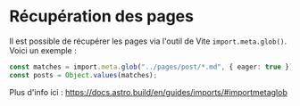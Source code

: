 # Récupération des pages

Il est possible de récupérer les pages via l'outil de Vite `import.meta.glob()`.
Voici un exemple :

```typescript
const matches = import.meta.glob("../pages/post/*.md", { eager: true });
const posts = Object.values(matches);
```

Plus d'info ici : https://docs.astro.build/en/guides/imports/#importmetaglob
